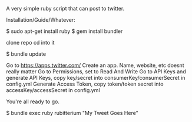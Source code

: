 A very simple ruby script that can post to twitter.

Installation/Guide/Whatever:

$ sudo apt-get install ruby
$ gem install bundler

clone repo
cd into it

$ bundle update

Go to https://apps.twitter.com/
Create an app. Name, website, etc doesnt really matter
Go to Permissions, set to Read And Write
Go to API Keys and generate API Keys, copy key/secret into consumerKey/consumerSecret in config.yml
Generate Access Token, copy token/token secret into accessKey/accessSecret in config.yml

You're all ready to go.

$ bundle exec ruby rubitterium "My Tweet Goes Here"

